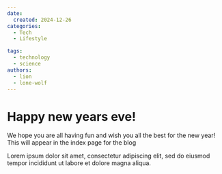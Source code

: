 ```yaml
---
date:
  created: 2024-12-26
categories:
  - Tech
  - Lifestyle

tags:
  - technology
  - science
authors:
  - lion
  - lone-wolf
---
```


# Happy new years eve!

We hope you are all having fun and wish you all the best for the new year!
This will appear in the index page for the blog

<!-- more -->

Lorem ipsum dolor sit amet, consectetur adipiscing elit, sed do eiusmod
tempor incididunt ut labore et dolore magna aliqua.